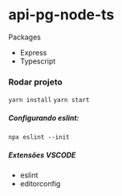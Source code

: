 # api-pg-node-ts


Packages
- Express
- Typescript

### Rodar projeto

```yarn install```
```yarn start```

##### Configurando eslint:
```npx eslint --init```

##### Extensões VSCODE
- eslint
- editorconfig
